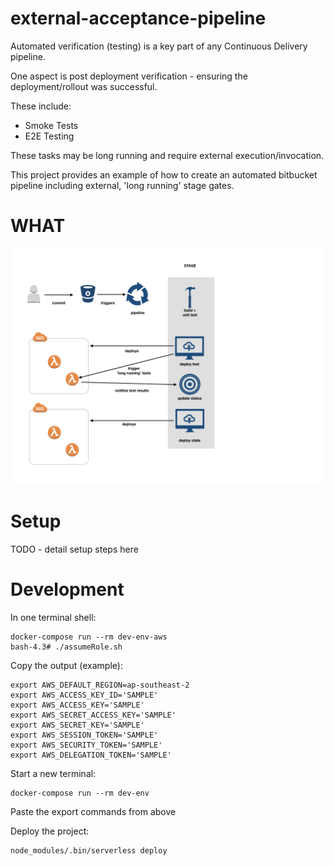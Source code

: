 # external-acceptance-pipeline

Automated verification (testing) is a key part of any Continuous Delivery pipeline.

One aspect is post deployment verification - ensuring the deployment/rollout was successful.

These include:
 - Smoke Tests
 - E2E Testing

These tasks may be long running and require external execution/invocation.

This project provides an example of how to create an automated bitbucket pipeline including external, 'long running' stage gates.

# WHAT

![pipeline-flow](doc/staged-deployment-gates/staged-deployment-gates.001.png)

# Setup

TODO - detail setup steps here

# Development

In one terminal shell:

```
docker-compose run --rm dev-env-aws
bash-4.3# ./assumeRole.sh
```

Copy the output (example):

```
export AWS_DEFAULT_REGION=ap-southeast-2
export AWS_ACCESS_KEY_ID='SAMPLE'
export AWS_ACCESS_KEY='SAMPLE'
export AWS_SECRET_ACCESS_KEY='SAMPLE'
export AWS_SECRET_KEY='SAMPLE'
export AWS_SESSION_TOKEN='SAMPLE'
export AWS_SECURITY_TOKEN='SAMPLE'
export AWS_DELEGATION_TOKEN='SAMPLE'
```

Start a new terminal:
```
docker-compose run --rm dev-env
```

Paste the export commands from above

Deploy the project:

```
node_modules/.bin/serverless deploy
```
